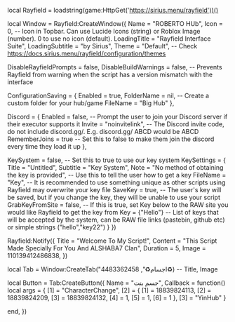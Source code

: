 
local Rayfield = loadstring(game:HttpGet('https://sirius.menu/rayfield'))()

local Window = Rayfield:CreateWindow({
   Name = "ROBERTO HUb",
   Icon = 0, -- Icon in Topbar. Can use Lucide Icons (string) or Roblox Image (number). 0 to use no icon (default).
   LoadingTitle = "Rayfield Interface Suite",
   LoadingSubtitle = "by Sirius",
   Theme = "Default", -- Check https://docs.sirius.menu/rayfield/configuration/themes

   DisableRayfieldPrompts = false,
   DisableBuildWarnings = false, -- Prevents Rayfield from warning when the script has a version mismatch with the interface

   ConfigurationSaving = {
      Enabled = true,
      FolderName = nil, -- Create a custom folder for your hub/game
      FileName = "Big Hub"
   },

   Discord = {
      Enabled = false, -- Prompt the user to join your Discord server if their executor supports it
      Invite = "noinvitelink", -- The Discord invite code, do not include discord.gg/. E.g. discord.gg/ ABCD would be ABCD
      RememberJoins = true -- Set this to false to make them join the discord every time they load it up
   },

   KeySystem = false, -- Set this to true to use our key system
   KeySettings = {
      Title = "Untitled",
      Subtitle = "Key System",
      Note = "No method of obtaining the key is provided", -- Use this to tell the user how to get a key
      FileName = "Key", -- It is recommended to use something unique as other scripts using Rayfield may overwrite your key file
      SaveKey = true, -- The user's key will be saved, but if you change the key, they will be unable to use your script
      GrabKeyFromSite = false, -- If this is true, set Key below to the RAW site you would like Rayfield to get the key from
      Key = {"Hello"} -- List of keys that will be accepted by the system, can be RAW file links (pastebin, github etc) or simple strings ("hello","key22")
   }
})

Rayfield:Notify({
   Title = "Welcome To My Script!",
   Content = "This Script Made Specially For You And ALSHABA7 Clan",
   Duration = 5,
   Image = 110139412486838,
})

local Tab = Window:CreateTab("اجسام♻️", 4483362458♻️) -- Title, Image

local Button = Tab:CreateButton({
   Name = "جسم بنت",
   Callback = function()
   local args = {
[1] = "CharacterChange",
[2] = {
[1] = 18839824113,
[2] = 18839824209,
[3] = 18839824132,
[4] = 1,
[5] = 1,
[6] = 1
},
[3] = "YinHub"
}

   end,
})
